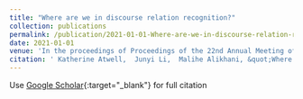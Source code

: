 ```yaml
---
title: "Where are we in discourse relation recognition?"
collection: publications
permalink: /publication/2021-01-01-Where-are-we-in-discourse-relation-recognition
date: 2021-01-01
venue: 'In the proceedings of Proceedings of the 22nd Annual Meeting of the Special Interest Group on Discourse and Dialogue'
citation: ' Katherine Atwell,  Junyi Li,  Malihe Alikhani, &quot;Where are we in discourse relation recognition?.&quot; In the proceedings of Proceedings of the 22nd Annual Meeting of the Special Interest Group on Discourse and Dialogue, 2021.'
---
```

Use [Google Scholar](https://scholar.google.com/scholar?q=Where+are+we+in+discourse+relation+recognition?){:target="_blank"} for full citation